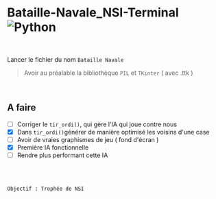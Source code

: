 # Bataille-Navale_NSI-Terminal ![Python](https://img.shields.io/badge/python-3670A0?style=for-the-badge&logo=python&logoColor=ffdd54)

<br>

Lancer le fichier du nom `Bataille Navale`

> Avoir au préalable la bibliothèque `PIL` et `TKinter` ( avec .ttk )

<br>

## A faire

- [ ] Corriger le `tir_ordi()`, qui gère l'IA qui joue contre nous
- [X] Dans `tir_ordi()`générer de manière optimisé les voisins d'une case
- [ ] Avoir de vraies graphismes de jeu ( fond d'écran )
- [X] Première IA fonctionnelle
- [ ] Rendre plus performant cette IA

<br>

<br>

```
Objectif : Trophée de NSI
```
